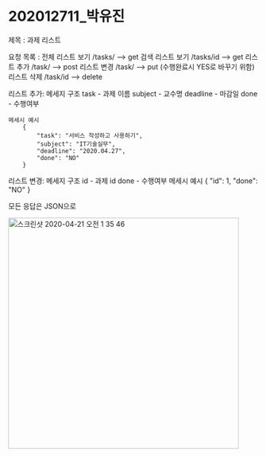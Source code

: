 # 202012711_박유진

제목 : 과제 리스트

요청 목록 : 
    전체 리스트 보기    /tasks/ --> get
    검색 리스트 보기    /tasks/id --> get
    리스트 추가        /task/ --> post
    리스트 변경        /task/ --> put   (수행완료시 YES로 바꾸기 위함)
    리스트 삭제        /task/id --> delete

리스트 추가:
    메세지 구조
        task        - 과제 이름
        subject     - 교수명
        deadline    - 마감일
        done        - 수행여부
    
    메세시 예시
        {
            "task": "서비스 작성하고 사용하기",
            "subject": "IT기술실무",
            "deadline": "2020.04.27",
            "done": "NO"
        }

리스트 변경:
    메세지 구조
        id      - 과제 id
        done    - 수행여부
    메세시 예시
        {
            "id": 1,
            "done": "NO"
        }

모든 응답은 JSON으로

<img width="464" alt="스크린샷 2020-04-21 오전 1 35 46" src="https://user-images.githubusercontent.com/50395024/79776321-863de300-8370-11ea-8ad9-f64601c27209.png">
